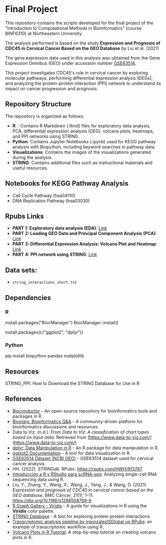 # Final Project
This repository contains the scripts developed for the final project of the "Introduction to Computational Methods in Bioinformatics" (course BINF6310) at Northeastern University.

The analysis performed is based on the study **Expression and Prognosis of CDC45 in Cervical Cancer Based on the GEO Database** by Liu et al. (2021)

The gene expression data used in this analysis was obtained from the Gene Expression Omnibus (GEO) under accession number [GSE63514](https://www.ncbi.nlm.nih.gov/geo/query/acc.cgi?acc=GSE63514).

This project investigates CDC45's role in cervical cancer by exploring molecular pathways, performing differential expression analysis (DEGs), and analyzing the protein-protein interaction (PPI) network to understand its impact on cancer progression and prognosis.

## Repository Structure

The repository is organized as follows:

- **R**: : Contains R Markdown (.Rmd) files for exploratory data analysis, PCA, differential expression analysis (DEG), volcano plots, heatmaps, and PPI networks 
  using STRING.
- **Python**: Contains Jupyter Notebooks (.ipynb) used for KEGG pathway analysis with Biopython, including keyword searches in pathway data.
- **Visualizations**: Contains the images of the visualizations generated during the analysis.
- **STRING**: Contains additional files such as instructional materials and useful resources.



## Notebooks for KEGG Pathway Analysis

- Cell Cycle Pathway (hsa04110)
- DNA Replication Pathway (hsa03030)

## Rpubs Links

- **PART 1: Exploratory data analysis (EDA)**: [Link](https://rpubs.com/magal88/1298599)
- **PART 2: Loading GEO Data and Principal Component Analysis (PCA)**: [Link](https://rpubs.com/magal88/1298107)
- **PART 3: Differential Expression Analysis: Volcano Plot and Heatmap**: [Link](https://rpubs.com/magal88/1298133)
- **PART 4: PPI network using STRING**: [Link](https://rpubs.com/magal88/1298988)

## Data sets:

- `string_interactions_short.tsv`

## Dependencies

### R

install.packages("BiocManager")
BiocManager::install()

install.packages(c("ggplot2", "dplyr"))

### Python

 pip install biopython pandas matplotlib


## Resources

STRING_PPI: How to Download the STRING Database for Use in R


## References

- [Bioconductor](https://bioconductor.org/) - An open-source repository for bioinformatics tools and packages in R.
- [Biostars: Bioinformatics Q&A](https://www.biostars.org/) - A community-driven platform for bioinformatics discussions and resources.
- Data to Viz. (n.d.). *From Data to Viz: A classification of chart types based on input data*. Retrieved from [https://www.data-to-viz.com/](https://www.data-to-viz.com/)
- [dplyr: Data Manipulation in R](https://dplyr.tidyverse.org/) - An R package for data manipulation in R.
- [ggplot2 Documentation](https://ggplot2.tidyverse.org/) - A tool for data visualization in R.
- [GSE63514 Dataset (NCBI GEO)](https://www.ncbi.nlm.nih.gov/geo/geo2r/?acc=GSE63514) - GSE63514 dataset used for cervical cancer analysis.
- HH. (2022). *STRINGdb*. RPubs. https://rpubs.com/HWH/913747
- [Introducción a R y RStudio para scRNA-seq](https://comunidadbioinfo.github.io/cdsb2021_scRNAseq/introducci%C3%B3n-a-r-y-rstudio.html): Analyzing single-cell RNA sequencing data using R.
- Liu, Y., Zhang, Y., Wang, X., Wang, J., Yang, J., & Wang, D. (2021). *Expression and prognosis of CDC45 in cervical cancer based on the GEO database*. BMC Cancer, 21(1), 1–11. 
  https://doi.org/10.1186/s1288508789-6
- [R Graph Gallery - Viridis](https://r-graph-gallery.com/package/viridis.html) - A guide for visualizations in R using the **Viridis** color palette.
- [STRING Database](https://string-db.org/) - A tool for exploring protein-protein interactions.
-  [Transcriptomic analysis pipeline by jrgonzalezISGlobal on RPubs](https://rpubs.com/jrgonzalezISGlobal/transcriptomic_analyses): an example of transcriptomic workflow using R.
- [Volcano Plots in R Tutorial](https://biostatsquid.com/volcano-plots-r-tutorial/): A step-by-step tutorial on creating volcano plots in R.





